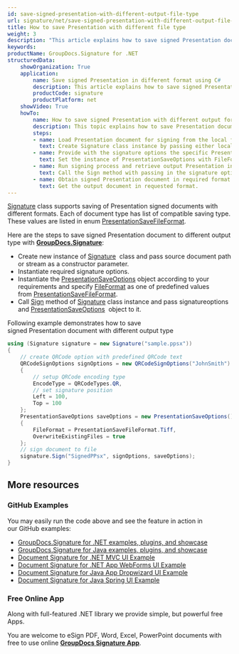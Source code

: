 ```yaml
---
id: save-signed-presentation-with-different-output-file-type
url: signature/net/save-signed-presentation-with-different-output-file-type
title: How to save Presentation with different file type
weight: 3
description: "This article explains how to save signed Presentation documents with various file formats by GroupDocs.Signature API."
keywords: 
productName: GroupDocs.Signature for .NET
structuredData:
    showOrganization: True
    application:    
        name: Save signed Presentation in different format using C#    
        description: This article explains how to save signed Presentation document in differnt output format using C# language and GroupDocs.Signature for .NET APIs
        productCode: signature
        productPlatform: net 
    showVideo: True
    howTo:
        name: How to save signed Presentation with different output format file using C# 
        description: This topic explains how to save Presentation documents with specific file format using C#
        steps:
        - name: Load Presentation document for signing from the local file or stream.
          text: Create Signature class instance by passing either local or network file path or stream. 
        - name: Provide with the signature options the specific PresentationSaveOptions in. 
          text: Set the instance of PresentationSaveOptions with FileFormat and Overwrite properties to setup the saving policy.
        - name: Run signing process and retrieve output Presentation in desired format 
          text: Call the Sign method with passing in the signature options and the Presentation save options.
        - name: Obtain signed Presentation document in required format
          text: Get the output document in requested format.
---
```

[Signature](https://reference.groupdocs.com/signature/net/groupdocs.signature/signature) class supports saving of Presentation signed documents with different formats. Each of document type has list of compatible saving type. These values are listed in enum [PresentationSaveFileFormat](https://apireference.groupdocs.com/net/signature/groupdocs.signature.domain/presentationsavefileformat).

Here are the steps to save signed Presentation document to different output type with [**GroupDocs.Signature**](https://products.groupdocs.com/signature/net):

* Create new instance of [Signature](https://reference.groupdocs.com/signature/net/groupdocs.signature/signature)  class and pass source document path or stream as a constructor parameter.
* Instantiate required signature options.
* Instantiate the [PresentationSaveOptions](https://apireference.groupdocs.com/net/signature/groupdocs.signature.options/presentationsaveoptions) object according to your requirements and specify [FileFormat](https://apireference.groupdocs.com/net/signature/groupdocs.signature.options/presentationsaveoptions/properties/fileformat) as one of predefined values from [PresentationSaveFileFormat](https://apireference.groupdocs.com/net/signature/groupdocs.signature.domain/presentationsavefileformat).  
* Call [Sign](https://reference.groupdocs.com/signature/net/groupdocs.signature/signature/sign/) method of [Signature](https://reference.groupdocs.com/signature/net/groupdocs.signature/signature) class instance and pass signatureoptions and [PresentationSaveOptions](https://apireference.groupdocs.com/net/signature/groupdocs.signature.options/presentationsaveoptions) [](https://apireference.groupdocs.com/net/signature/groupdocs.signature.options/presentationsaveoptions) object to it.

Following example demonstrates how to save signed Presentation document with different output type

```csharp
using (Signature signature = new Signature("sample.ppsx"))
{
    // create QRCode option with predefined QRCode text
    QRCodeSignOptions signOptions = new QRCodeSignOptions("JohnSmith")
    {
        // setup QRCode encoding type
        EncodeType = QRCodeTypes.QR,
        // set signature position
        Left = 100,
        Top = 100
    };
    PresentationSaveOptions saveOptions = new PresentationSaveOptions()
    {
        FileFormat = PresentationSaveFileFormat.Tiff,
        OverwriteExistingFiles = true
    };
    // sign document to file
    signature.Sign("SignedPPsx", signOptions, saveOptions);
}
```

## More resources

### GitHub Examples

You may easily run the code above and see the feature in action in our GitHub examples:

* [GroupDocs.Signature for .NET examples, plugins, and showcase](https://github.com/groupdocs-signature/GroupDocs.Signature-for-.NET)
* [GroupDocs.Signature for Java examples, plugins, and showcase](https://github.com/groupdocs-signature/GroupDocs.Signature-for-Java)
* [Document Signature for .NET MVC UI Example](https://github.com/groupdocs-signature/GroupDocs.Signature-for-.NET-MVC)
* [Document Signature for .NET App WebForms UI Example](https://github.com/groupdocs-signature/GroupDocs.Signature-for-.NET-WebForms)
* [Document Signature for Java App Dropwizard UI Example](https://github.com/groupdocs-signature/GroupDocs.Signature-for-Java-Dropwizard)
* [Document Signature for Java Spring UI Example](https://github.com/groupdocs-signature/GroupDocs.Signature-for-Java-Spring)

### Free Online App

Along with full-featured .NET library we provide simple, but powerful free Apps.

You are welcome to eSign PDF, Word, Excel, PowerPoint documents with free to use online **[GroupDocs Signature App](https://products.groupdocs.app/signature)**.
